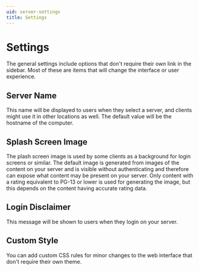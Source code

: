 ```yaml
---
uid: server-settings
title: Settings
---
```


# Settings

The general settings include options that don't require their own link in the sidebar. Most of these are items that will change the interface or user experience.

## Server Name

This name will be displayed to users when they select a server, and clients might use it in other locations as well. The default value will be the hostname of the computer.

## Splash Screen Image

The plash screen image is used by some clients as a background for login screens or similar.
The default image is generated from images of the content on your server and is visible without authenticating and therefore can expose what content may be present on your server.
Only content with a rating equivalent to PG-13 or lower is used for generating the image, but this depends on the content having accurate rating data.

## Login Disclaimer

This message will be shown to users when they login on your server.

## Custom Style

You can add custom CSS rules for minor changes to the web interface that don't require their own theme.
